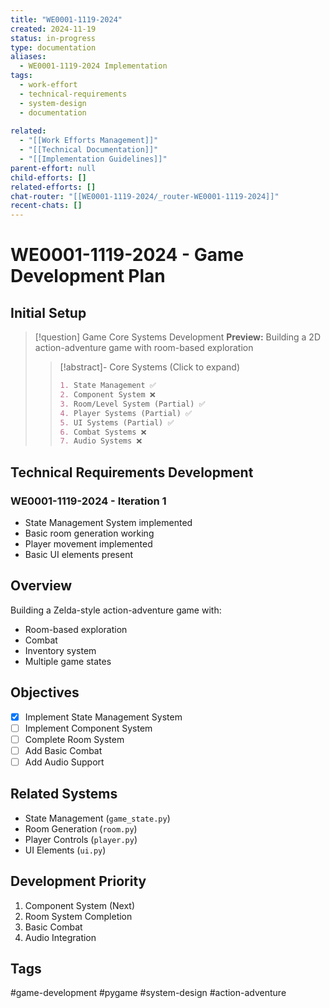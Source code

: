 ```yaml
---
title: "WE0001-1119-2024"
created: 2024-11-19
status: in-progress
type: documentation
aliases:
  - WE0001-1119-2024 Implementation
tags:
  - work-effort
  - technical-requirements
  - system-design
  - documentation
  
related:
  - "[[Work Efforts Management]]"
  - "[[Technical Documentation]]"
  - "[[Implementation Guidelines]]"
parent-effort: null
child-efforts: []
related-efforts: []
chat-router: "[[WE0001-1119-2024/_router-WE0001-1119-2024]]"
recent-chats: []
---
```



# WE0001-1119-2024 - Game Development Plan

## Initial Setup

> [!question] Game Core Systems Development
> **Preview:** Building a 2D action-adventure game with room-based exploration
>
> > [!abstract]- Core Systems (Click to expand)
> > ```markdown
> > 1. State Management ✅
> > 2. Component System ❌
> > 3. Room/Level System (Partial) ✅
> > 4. Player Systems (Partial) ✅
> > 5. UI Systems (Partial) ✅
> > 6. Combat Systems ❌
> > 7. Audio Systems ❌
> > ```

## Technical Requirements Development

### WE0001-1119-2024 - Iteration 1
- State Management System implemented
- Basic room generation working
- Player movement implemented
- Basic UI elements present

## Overview
Building a Zelda-style action-adventure game with:
- Room-based exploration
- Combat
- Inventory system
- Multiple game states

## Objectives
- [x] Implement State Management System
- [ ] Implement Component System
- [ ] Complete Room System
- [ ] Add Basic Combat
- [ ] Add Audio Support

## Related Systems
- State Management (`game_state.py`)
- Room Generation (`room.py`)
- Player Controls (`player.py`)
- UI Elements (`ui.py`)

## Development Priority
1. Component System (Next)
2. Room System Completion
3. Basic Combat
4. Audio Integration

## Tags
#game-development
#pygame
#system-design
#action-adventure
